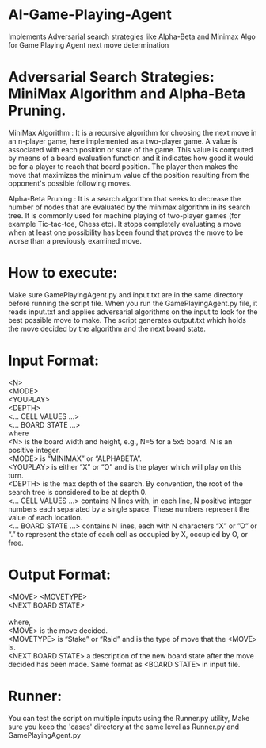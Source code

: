 # AI-Game-Playing-Agent
Implements Adversarial search strategies like Alpha-Beta and Minimax Algo for Game Playing Agent next move determination

# Adversarial Search Strategies: MiniMax Algorithm and Alpha-Beta Pruning.

MiniMax Algorithm : It is a recursive algorithm for choosing the next move in an n-player game, here implemented as a two-player game. A value is associated with each position or state of the game. This value is computed by means of a board evaluation function and it indicates how good it would be for a player to reach that board position. The player then makes the move that maximizes the minimum value of the position resulting from the opponent's possible following moves.

Alpha-Beta Pruning : It is a search algorithm that seeks to decrease the number of nodes that are evaluated by the minimax algorithm in its search tree. It is commonly used for machine playing of two-player games (for example Tic-tac-toe, Chess etc). It stops completely evaluating a move when at least one possibility has been found that proves the move to be worse than a previously examined move.

# How to execute:
Make sure GamePlayingAgent.py and input.txt are in the same directory before running the script file. When you run the GamePlayingAgent.py file, it reads input.txt and applies adversarial algorithms on the input to look for the best possible move to make. The script generates output.txt which holds the move decided by the algorithm and the next board state.

# Input Format:
&lt;N&gt;
<br>&lt;MODE&gt;
<br>&lt;YOUPLAY&gt;
<br>&lt;DEPTH&gt;
<br>&lt;… CELL VALUES …&gt;
<br>&lt;… BOARD STATE …&gt;
<br>where
<br>&lt;N&gt; is the board width and height, e.g., N=5 for a 5x5 board. N is an positive integer.
<br>&lt;MODE&gt; is “MINIMAX” or “ALPHABETA”.
<br>&lt;YOUPLAY&gt; is either “X” or “O” and is the player which will play on this turn.
<br>&lt;DEPTH&gt; is the max depth of the search. By convention, the root of the search tree is considered to be at depth 0.
<br>&lt;… CELL VALUES …&gt; contains N lines with, in each line, N positive integer numbers each separated by a single space. These numbers represent the value of each location.
<br>&lt;… BOARD STATE …&gt; contains N lines, each with N characters “X” or ”O” or “.” to represent the state of each cell as occupied by X, occupied by O, or free.

# Output Format:
&lt;MOVE&gt; &lt;MOVETYPE&gt;<br>
&lt;NEXT BOARD STATE&gt;<br><br>
where,<br>
&lt;MOVE&gt; is the move decided.<br>
&lt;MOVETYPE&gt; is “Stake” or “Raid” and is the type of move that the &lt;MOVE&gt; is.<br>
&lt;NEXT BOARD STATE&gt; a description of the new board state after the move decided has been made. Same format as &lt;BOARD STATE&gt; in input file.

# Runner:
You can test the script on multiple inputs using the Runner.py utility, Make sure you keep the 'cases' directory at the same level as Runner.py and GamePlayingAgent.py
